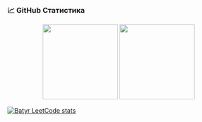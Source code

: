 ### 📈 GitHub Статистика

<p align="center">
  <img src="https://github-readme-stats.vercel.app/api?username=bk-ru&show_icons=true&theme=tokyonight" height="170">
  <img src="https://github-readme-stats.vercel.app/api/top-langs/?username=bk-ru&layout=compact&theme=tokyonight" height="170">
</p>

[![Batyr LeetCode stats](https://leetcode-stats-six.vercel.app/api?username=Batyr&theme=dark)](https://github.com/bk-ru/leetcode-stats)
